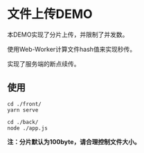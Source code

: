 # 文件上传DEMO

本DEMO实现了分片上传，并限制了并发数。

使用Web-Worker计算文件hash值来实现秒传。

实现了服务端的断点续传。

## 使用
```shell
cd ./front/
yarn serve

cd ./back/
node ./app.js
```

**注：分片默认为100byte，请合理控制文件大小。**